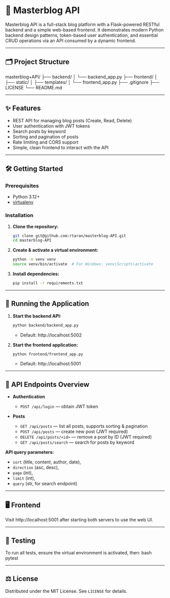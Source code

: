 # 🚀 Masterblog API

Masterblog API is a full-stack blog platform with a Flask-powered RESTful backend and a simple web-based frontend. It demonstrates modern Python backend design patterns, token-based user authentication, and essential CRUD operations via an API consumed by a dynamic frontend.

---

## 🗂️ Project Structure
masterblog+API/ ├── backend/ │ └── backend_app.py ├── frontend/ │ ├── static/ │ ├── templates/ │ └── frontend_app.py ├── .gitignore ├── LICENSE └── README.md

---

## ✨ Features

- REST API for managing blog posts (Create, Read, Delete)
- User authentication with JWT tokens
- Search posts by keyword
- Sorting and pagination of posts
- Rate limiting and CORS support
- Simple, clean frontend to interact with the API

---

## 🛠️ Getting Started

### Prerequisites

- Python 3.12+
- [virtualenv](https://virtualenv.pypa.io/)

### Installation

1. **Clone the repository:**
    ```bash
    git clone git@github.com:rtaran/masterblog-API.git
    cd masterblog-API
    ```

2. **Create & activate a virtual environment:**
    ```bash
    python -m venv venv
    source venv/bin/activate  # For Windows: venv\Scripts\activate
    ```

3. **Install dependencies:**
    ```bash
    pip install -r requirements.txt
    ```

---

## 🚦 Running the Application

1. **Start the backend API:**
    ```bash
    python backend/backend_app.py
    ```
    - Default: http://localhost:5002

2. **Start the frontend application:**
    ```bash
    python frontend/frontend_app.py
    ```
    - Default: http://localhost:5001

---

## 🔌 API Endpoints Overview

- **Authentication**
  - `POST /api/login` — obtain JWT token

- **Posts**
  - `GET /api/posts` — list all posts, supports sorting & pagination
  - `POST /api/posts` — create new post (JWT required)
  - `DELETE /api/posts/<id>` — remove a post by ID (JWT required)
  - `GET /api/posts/search` — search for posts by keyword

**API query parameters:**  
- `sort` (title, content, author, date),  
- `direction` (asc, desc),  
- `page` (int),  
- `limit` (int),  
- `query` (str, for search endpoint)

---

## 🖥️ Frontend

Visit http://localhost:5001 after starting both servers to use the web UI.

---

## 🧪 Testing

To run all tests, ensure the virtual environment is activated, then:
bash pytest

---

## ⚖️ License

Distributed under the MIT License. See `LICENSE` for details.
